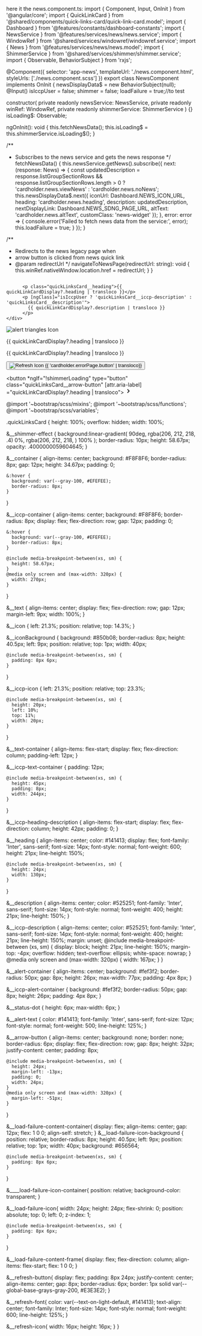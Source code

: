 here it the news.component.ts: 
import { Component, Input, OnInit } from '@angular/core';
import { QuickLinkCard } from '@shared/components/quick-links-card/quick-link-card.model';
import { Dashboard } from '@features/constants/dashboard-constants';
import { NewsService } from '@features/services/news/news.service';
import { WindowRef } from '@shared/services/windowref/windowref.service';
import { News } from '@features/services/news/news.model';
import { ShimmerService } from '@shared/services/shimmer/shimmer.service';
import { Observable, BehaviorSubject } from 'rxjs';

@Component({
  selector: 'app-news',
  templateUrl: './news.component.html',
  styleUrls: ['./news.component.scss']
})
export class NewsComponent implements OnInit {
  newsDisplayData$ = new BehaviorSubject<QuickLinkCard>(null);
  @Input() isIccpUser = false;
  shimmer = false;
  loadFailure = true;//to test

  constructor(
    private readonly newsService: NewsService,
    private readonly winRef: WindowRef,
    private readonly shimmerService: ShimmerService
  ) {}
  isLoading$: Observable<boolean>;

  ngOnInit(): void {
    this.fetchNewsData();
    this.isLoading$ = this.shimmerService.isLoading$();
  }

  /**
   * Subscribes to the news service and gets the news response
   */
  fetchNewsData() {
    this.newsService.getNews().subscribe({
      next: (response: News) => {
        const updatedDescription =
          response.listGroupSectionRows && response.listGroupSectionRows.length > 0
            ? 'cardholder.news.viewNews'
            : 'cardholder.news.noNews';
        this.newsDisplayData$.next({
          iconUrl: Dashboard.NEWS_ICON_URL,
          heading: 'cardholder.news.heading',
          description: updatedDescription,
          nextDisplayLink: Dashboard.NEWS_SDNG_PAGE_URL,
          altText: 'cardholder.news.altText',
          customClass: 'news-widget'
        });
      },
      error: error => {
        console.error('Failed to fetch news data from the service:', error);
        this.loadFailure = true;
      }
    });
  }

  /**
   * Redirects to the news legacy page when
   * arrow button is clicked from news quick link
   * @param redirectUrl
   */
  navigateToNewsPage(redirectUrl: string): void {
    this.winRef.nativeWindow.location.href = redirectUrl;
  }
}

 <div
  [ngClass]="{'quickLinksCard__iccp-container': isIccpUser && !shimmerLoading, 'quickLinksCard__shimmer-effect': shimmerLoading }"
  (click)="navigateToUrl(quickLinkCardDisplay?.nextDisplayLink)"
>
<div class="quickLinksCard__text" *ngIf="!loadFailure">
  <div class="quickLinksCard__iconBackground" *ngIf="quickLinkCardDisplay?.iconUrl">
    <img [alt]="quickLinkCardDisplay?.altText | transloco" [src]="quickLinkCardDisplay?.iconUrl" [ngClass]="isIccpUser ? 'quickLinksCard__iccp-icon' : 'quickLinksCard__icon'" />
  </div>
    <div [ngClass]="isIccpUser ? 'quickLinksCard__iccp-text-container' : 'quickLinksCard__text-container'">
     
  
          <p class="quickLinksCard__heading">{{ quickLinkCardDisplay?.heading | transloco }}</p>
          <p [ngClass]="isIccpUser ? 'quickLinksCard__iccp-description' : 'quickLinksCard__description'">
            {{ quickLinkCardDisplay?.description | transloco }}
          </p>
    </div>
</div>

<div class="quickLinksCard__load-failure-icon-background" *ngIf="loadFailure">
  <img class="quickLinksCard__load-failure-icon" src="assets/images/alert-triangles.svg" alt="alert triangles Icon">
  <p class="quickLinksCard__heading">{{ quickLinkCardDisplay?.heading | transloco }}</p>
  <p class="quickLinksCard__iccp-description">{{ quickLinkCardDisplay?.heading | transloco }}</p> 
<!-- need change -->
  <button class="quickLinksCard__refresh-button" (click)="refresh()">
    <img class="quickLinksCard__refresh-button-icon" src="assets/images/refresh-icon.svg" alt="Refresh Icon">
    <span class="error-page_button-body">{{ 'cardholder.errorPage.button' | transloco}}</span>
</button> 
</div>  

   <button *ngIf="!shimmerLoading" type="button" class="quickLinksCard__arrow-button" [attr.aria-label] ="quickLinkCardDisplay?.heading | transloco">
    <svg width="16" height="17" viewBox="0 0 16 17" fill="none" xmlns="http://www.w3.org/2000/svg">
      <path d="M6 12.5L10 8.5L6 4.5" stroke="#141413" stroke-width="2" stroke-linecap="round" stroke-linejoin="round"/>
      </svg>
  </button>
</div>

@import '~bootstrap/scss/mixins';
@import '~bootstrap/scss/functions';
@import '~bootstrap/scss/variables';

.quickLinksCard {
  height: 100%;
  overflow: hidden;
  width: 100%;

  &__shimmer-effect {
    background:linear-gradient(
      90deg, rgba(206, 212, 218, .4) 0%, rgba(206, 212, 218, ) 100%
    );
    border-radius: 10px;
    height: 58.67px;
    opacity: .4000000059604645;
  }

  &__container {
    align-items: center;
    background: #F8F8F6;
    border-radius: 8px;
    gap: 12px;
    height: 34.67px;
    padding: 0;

    &:hover {
      background: var(--gray-100, #EFEFEE);
      border-radius: 8px;
    }
  }

  &__iccp-container {
    align-items: center;
    background: #F8F8F6;
    border-radius: 8px;
    display: flex;
    flex-direction: row;
    gap: 12px;
    padding: 0;

    &:hover {
      background: var(--gray-100, #EFEFEE);
      border-radius: 8px;
    }

    @include media-breakpoint-between(xs, sm) {
      height: 58.67px;
    }
    @media only screen and (max-width: 320px) {
      width: 270px;
    }
  }

  &__text {
    align-items: center;
    display: flex;
    flex-direction: row;
    gap: 12px;
    margin-left: 9px;
    width: 100%;
  }

  &__icon {
    left: 21.3%;
    position: relative;
    top: 14.3%;
  }

  &__iconBackground {
    background: #850b08;
    border-radius: 8px;
    height: 40.5px;
    left: 9px;
    position: relative;
    top: 1px;
    width: 40px;

    @include media-breakpoint-between(xs, sm) {
      padding: 8px 6px;
    }
  }

  &__iccp-icon {
    left: 21.3%;
    position: relative;
    top: 23.3%;

    @include media-breakpoint-between(xs, sm) {
      height: 20px;
      left: 10%;
      top: 11%;
      width: 20px;
    }
  }

  &__text-container {
    align-items: flex-start;
    display: flex;
    flex-direction: column;
    padding-left: 12px;
  }

  &__iccp-text-container {
    padding: 12px;

    @include media-breakpoint-between(xs, sm) {
      height: 45px;
      padding: 8px;
      width: 244px;
    }
  }

  &__iccp-heading-description {
    align-items: flex-start;
    display: flex;
    flex-direction: column;
    height: 42px;
    padding: 0;
  }

  &__heading {
    align-items: center;
    color: #141413;
    display: flex;
    font-family: 'Inter', sans-serif;
    font-size: 14px;
    font-style: normal;
    font-weight: 600;
    height: 21px;
    line-height: 150%;

    @include media-breakpoint-between(xs, sm) {
      height: 24px;
      width: 130px;
    }
  }

  &__description {
    align-items: center;
    color: #525251;
    font-family: 'Inter', sans-serif;
    font-size: 14px;
    font-style: normal;
    font-weight: 400;
    height: 21px;
    line-height: 150%;
  }

  &__iccp-description {
    align-items: center;
    color: #525251;
    font-family: 'Inter', sans-serif;
    font-size: 14px;
    font-style: normal;
    font-weight: 400;
    height: 21px;
    line-height: 150%;
    margin: unset;
    @include media-breakpoint-between (xs, sm) {
      display: block;
      height: 21px;
      line-height: 150%;
      margin-top: -4px;
      overflow: hidden;
      text-overflow: ellipsis;
      white-space: nowrap;
    }
    @media only screen and (max-width: 320px) {
      width: 167px;
    }
  }

  &__alert-container {
    align-items: center;
    background: #fef3f2;
    border-radius: 50px;
    gap: 8px;
    height: 26px;
    max-width: 77px;
    padding: 4px 8px;
  }

  &__iccp-alert-container {
    background: #fef3f2;
    border-radius: 50px;
    gap: 8px;
    height: 26px;
    padding: 4px 8px;
  }

  &__status-dot {
    height: 6px;
    max-width: 6px;
  }

  &__alert-text {
    color: #141413;
    font-family: 'Inter', sans-serif;
    font-size: 12px;
    font-style: normal;
    font-weight: 500;
    line-height: 125%;
  }

  &__arrow-button {
    align-items: center;
    background: none;
    border: none;
    border-radius: 6px;
    display: flex;
    flex-direction: row;
    gap: 8px;
    height: 32px;
    justify-content: center;
    padding: 8px;

    @include media-breakpoint-between(xs, sm) {
      height: 24px;
      margin-left: -13px;
      padding: 0;
      width: 24px;
    }
    @media only screen and (max-width: 320px) {
      margin-left: -51px;
    }
  }

  &__load-failure-content-container{
    display: flex;
    align-items: center;
    gap: 12px;
    flex: 1 0 0;
    align-self: stretch;
  }
  &__load-failure-icon-background {
    position: relative;
    border-radius: 8px;
    height: 40.5px;
    left: 9px;
    position: relative;
    top: 1px;
    width: 40px;
    background: #656564;

    @include media-breakpoint-between(xs, sm) {
      padding: 8px 6px;
    }
  }

  &____load-failure-icon-container{
    position: relative;
    background-color: transparent;
  }

  &__load-failure-icon{
    width: 24px;
    height: 24px;
    flex-shrink: 0;
    position: absolute;
    top: 0;
    left: 0;
    z-index: 1;

    @include media-breakpoint-between(xs, sm) {
      padding: 8px 6px;
    }
  }

  &__load-failure-content-frame{
    display: flex;
    flex-direction: column;
    align-items: flex-start;
    flex: 1 0 0;
  }

  &__refresh-button{
    display: flex;
    padding: 8px 24px;
    justify-content: center;
    align-items: center;
    gap: 8px;
    border-radius: 6px;
    border: 1px solid var(--global-base-grays-gray-200, #E3E3E2);
  }

  &__refresh-font{
    color: var(--text-on-light-default, #141413);
    text-align: center;
    font-family: Inter;
    font-size: 14px;
    font-style: normal;
    font-weight: 600;
    line-height: 125%;
  }

  &__refresh-icon{
    width: 16px;
    height: 16px;
  }
}


